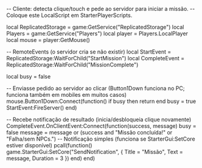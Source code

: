 -- Cliente: detecta clique/touch e pede ao servidor para iniciar a missão.
-- Coloque este LocalScript em StarterPlayerScripts.

local ReplicatedStorage = game:GetService("ReplicatedStorage")
local Players = game:GetService("Players")
local player = Players.LocalPlayer
local mouse = player:GetMouse()

-- RemoteEvents (o servidor cria se não existir)
local StartEvent = ReplicatedStorage:WaitForChild("StartMission")
local CompleteEvent = ReplicatedStorage:WaitForChild("MissionComplete")

local busy = false

-- Enviasse pedido ao servidor ao clicar (Button1Down funciona no PC; funciona também em mobiles em muitos casos)
mouse.Button1Down:Connect(function()
	if busy then return end
	busy = true
	StartEvent:FireServer()
end)

-- Recebe notificação de resultado (inicia/desbloqueia clique novamente)
CompleteEvent.OnClientEvent:Connect(function(success, message)
	busy = false
	message = message or (success and "Missão concluída!" or "Falha/sem NPCs.")
	-- Notificação simples (funciona se StarterGui:SetCore estiver disponível)
	pcall(function()
		game.StarterGui:SetCore("SendNotification", {
			Title = "Missão",
			Text = message,
			Duration = 3
		})
	end)
end)

